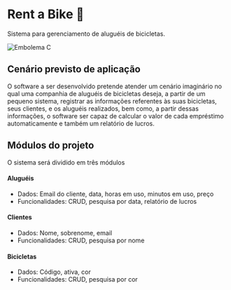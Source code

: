 # Rent a Bike 🚴
Sistema para gerenciamento de aluguéis de bicicletas.

<img src="https://img.shields.io/badge/C-00599C?style=for-the-badge&logo=c&logoColor=white" alt="Embolema C" title="Desenvolvido com C">

## Cenário previsto de aplicação
O software a ser desenvolvido pretende atender um cenário imaginário no qual uma companhia de aluguéis
de bicicletas deseja, a partir de um pequeno sistema, registrar as informações referentes às suas bicicletas,
seus clientes, e os aluguéis realizados, bem como, a partir dessas informações, o software ser capaz de
calcular o valor de cada empréstimo automaticamente e também um relatório de lucros.


## Módulos do projeto
O sistema será dividido em três módulos
#### Aluguéis
* Dados: Email do cliente, data, horas em uso, minutos em uso, preço
* Funcionalidades: CRUD, pesquisa por data, relatório de lucros


#### Clientes
* Dados: Nome, sobrenome, email
* Funcionalidades: CRUD, pesquisa por nome


#### Bicicletas
* Dados: Código, ativa, cor
* Funcionalidades: CRUD, pesquisa por cor
